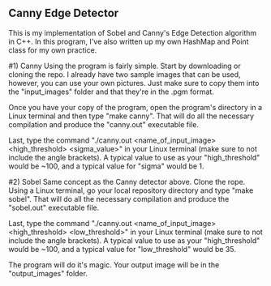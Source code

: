 ## Canny Edge Detector

This is my implementation of Sobel and Canny's Edge Detection algorithm in C++. In this program, I've also written up my own HashMap and Point class for my own practice.

#1) Canny
Using the program is fairly simple. Start by downloading or cloning the repo. I already have two sample images that can be used, however, you can use your own pictures. Just make sure to copy them into the "input_images" folder and that they're in the .pgm format.

Once you have your copy of the program, open the program's directory in a Linux terminal and then type "make canny". That will do all the necessary compilation and produce the "canny.out" executable file.

Last, type the command "./canny.out <name_of_input_image> <high_threshold> <sigma_value>" in your Linux terminal (make sure to not include the angle brackets). A typical value to use as your "high_threshold" would be ~100, and a typical value for "sigma" would be 1.

#2) Sobel
Same concept as the Canny detector above. Clone the rope. Using a Linux terminal, go your local repository directory and type "make sobel". That will do all the necessary compilation and produce the "sobel.out" executable file.

Last, type the command "./canny.out <name_of_input_image> <high_threshold> <low_threshold>" in your Linux terminal (make sure to not include the angle brackets). A typical value to use as your "high_threshold" would be ~100, and a typical value for "low_threshold" would be 35.

The program will do it's magic. Your output image will be in the "output_images" folder.
